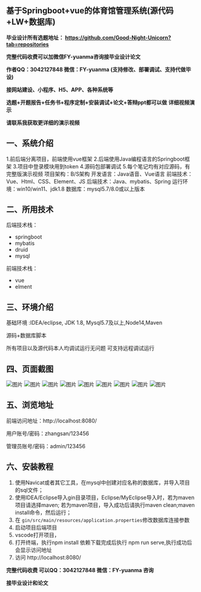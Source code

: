 ## 基于Springboot+vue的体育馆管理系统(源代码+LW+数据库)
**毕业设计所有选题地址： https://github.com/Good-Night-Unicorn?tab=repositories**

**完整代码收费可以加微信FY-yuanma咨询接毕业设计论文**

**作者QQ：3042127848 微信：FY-yuanma (支持修改、部署调试、支持代做毕设)**

**接网站建设、小程序、H5、APP、各种系统等**

**选题+开题报告+任务书+程序定制+安装调试+论文+答辩ppt都可以做**
**详细视频演示**

**请联系我获取更详细的演示视频**

## 一、系统介绍

1.前后端分离项目，前端使用vue框架
2.后端使用Java编程语言的Springboot框架
3.项目中登录模块用到token
4.源码包部署调试
5.每个笔记均有对应源码，有完整版演示视频
项目架构：B/S架构
开发语言：Java语音、Vue语言
前端技术：Vue、Html、CSS、Element、JS
后端技术：Java、mybatis、Spring
运行环境：win10/win11、jdk1.8
数据库：mysql5.7/8.0或以上版本

## 二、所用技术

后端技术栈：

- springboot
- mybatis
- druid
- mysql

前端技术栈：

- vue
- elment



## 三、环境介绍

基础环境 :IDEA/eclipse, JDK 1.8, Mysql5.7及以上,Node14,Maven

源码+数据库脚本

所有项目以及源代码本人均调试运行无问题 可支持远程调试运行

## 四、页面截图
![图片](https://github.com/user-attachments/assets/41c6a022-ec07-411c-9998-7bb3c25b452a)
![图片](https://github.com/user-attachments/assets/c9447ec2-0c94-41a9-96d7-748409cc04d7)
![图片](https://github.com/user-attachments/assets/4aeeca3d-7739-4b8c-bcb4-b51704d8ce5b)
![图片](https://github.com/user-attachments/assets/c1cfdbb5-f531-45f1-a2ce-522a62de34f8)
![图片](https://github.com/user-attachments/assets/253968fb-20b5-4c0f-9975-480dd840e1f1)
![图片](https://github.com/user-attachments/assets/2feede2a-4221-41f5-8393-ffef9bd90173)
![图片](https://github.com/user-attachments/assets/39293705-662a-4603-bc0b-171915f634bc)
![图片](https://github.com/user-attachments/assets/b51365b9-49b0-4691-8223-1e736833fe1b)
![图片](https://github.com/user-attachments/assets/1bba96c7-aafa-4412-8cf0-f40628ff8d7e)


## 五、浏览地址

前端访问地址：http://localhost:8080/

用户账号/密码：zhangsan/123456

管理员账号/密码：admin/123456  

## 六、安装教程

1. 使用Navicat或者其它工具，在mysql中创建对应名称的数据库，并导入项目的sql文件；
2. 使用IDEA/Eclipse导入gin目录项目，Eclipse/MyEclipse导入时，若为maven项目请选择maven;
   若为maven项目，导入成功后请执行maven clean;maven install命令，然后运行；
3. 在 `gin/src/main/resources/application.properties`修改数据库连接参数
4. 启动项目后端项目 
5. vscode打开项目，
6. 打开终端，执行npm install 依赖下载完成后执行 npm run serve,执行成功后会显示访问地址
7. 访问  http://localhost:8080/

**完整代码收费  可以QQ：3042127848 微信：FY-yuanma 咨询**

**接毕业设计和论文**
